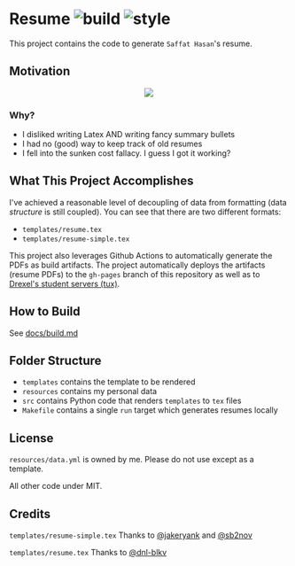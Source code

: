 # Resume ![build](https://github.com/SaffatHasan/resume/actions/workflows/build.yml/badge.svg) ![style](https://github.com/SaffatHasan/resume/actions/workflows/pylint.yml/badge.svg)

This project contains the code to generate `Saffat Hasan`'s resume.

## Motivation

<div align="center">

![](https://imgs.xkcd.com/comics/is_it_worth_the_time.png)

</div>

### Why?

- I disliked writing Latex AND writing fancy summary bullets
- I had no (good) way to keep track of old resumes
- I fell into the sunken cost fallacy. I guess I got it working?

## What This Project Accomplishes

I've achieved a reasonable level of decoupling of data from formatting (data _structure_ is still coupled). You can see that there are two different formats:

- `templates/resume.tex`
- `templates/resume-simple.tex`

This project also leverages Github Actions to automatically generate the PDFs as build artifacts. The project automatically deploys the artifacts (resume PDFs) to the `gh-pages` branch of this repository as well as to [Drexel's student servers (tux)](https://www.cs.drexel.edu/~sh3292/resume.pdf).

## How to Build

See [docs/build.md](docs/build.md)

## Folder Structure

- `templates` contains the template to be rendered
- `resources` contains my personal data
- `src` contains Python code that renders `templates` to `tex` files
- `Makefile` contains a single `run` target which generates resumes locally

## License

`resources/data.yml` is owned by me. Please do not use except as a template.

All other code under MIT.

## Credits

`templates/resume-simple.tex` Thanks to [@jakeryank](https://github.com/jakeryang/resume) and [@sb2nov](https://github.com/sb2nov/resume/)

`templates/resume.tex` Thanks to [@dnl-blkv](https://github.com/dnl-blkv/mcdowell-cv)
